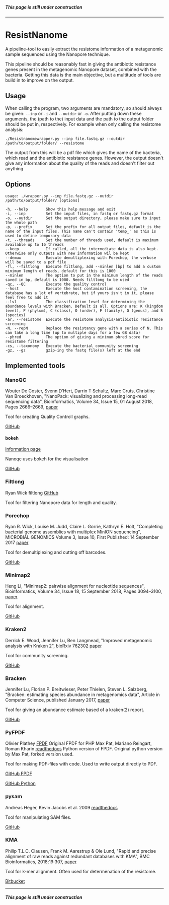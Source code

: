 ##### This page is still under construction
-------------------------------------------

# ResistNanome
A pipeline-tool to easily extract the resistome information of a metagenomic sample sequenced using the Nanopore technique.

This pipeline should be reasonably fast in giving the antibiotic resistance genes present in the metagenomic Nanopore dataset, combined with the bacteria. 
Getting this data is the main objective, but a multitude of tools are build in to improve on the output.

## Usage

When calling the program, two arguments are mandatory, so should always be given: `--inp` or `-i` and `--outdir` or `-o`. After putting down these arguments, the (path to the) input data and the path to the output folder should be put in, respectively. For example when only calling the resistome  analysis: 

`./Resistnanomewrapper.py --inp file.fastq.gz --outdir /path/to/output/folder/ --resistome`

The output from this will be a pdf file which gives the name of the bacteria, which read and the antibiotic resistance genes. However, the output doesn't give any information about the quality of the reads and doesn't filter out anything.

## Options

```
usage: ./wrapper.py --inp file.fastq.gz --outdir /path/to/output/folder/ [options]

-h, --help        Show this help message and exit
-i, --inp         Set the input files, in fastq or fastq.gz format
-o, --outdir      Set the output directory, please make sure to input the whole path
-p, --prefix      Set the prefix for all output files, default is the name of the input files. This name can't contain 'temp_' as this is used to define temporary data
-t, --threads     Set the number of threads used, default is maximum available up to 16 threads
--keep            If called, all the intermediate data is also kept. Otherwise only outputs with new information wil be kept
--demux           Execute demultiplexing with Porechop, the verbose will be saved to a pdf file
-fl, --filtlong   Execute filtlong, add --minlen [bp] to add a custom minimum length of reads, default for this is 1000
--minlen          The option to put in the minimum length of the reads saved in bp, default is 1000. Needs filtlong to be used
-qc, --QC         Execute the quality control
--host            Execute the host contamination screening, the database has a lot of vertebrate, but if yours isn't in it, please feel free to add it
--lvl             The classification level for determining the abundance levels with Bracken. Default is all. Options are: K (kingdom level), P (phylum), C (class), O (order), F (family), G (genus), and S (species)
-ar, --resistome  Execute the resistome analysis/antibiotic resistance screening
-N, --repN        Replace the resistancy gene with a series of N. This can take a long time (up to multiple days for a few GB data)
--phred           The option of giving a minimum phred score for resistome filtering
-cs, --taxonomy   Execute the bacterial community screening
-gz, --gz         gzip-ing the fastq file(s) left at the end
```

## Implemented tools

### NanoQC
Wouter De Coster, Svenn D’Hert, Darrin T Schultz, Marc Cruts, Christine Van Broeckhoven, "NanoPack: visualizing and processing long-read sequencing data", Bioinformatics, Volume 34, Issue 15, 01 August 2018, Pages 2666–2669, [paper](https://doi.org/10.1093/bioinformatics/bty149)

Tool for creating Quality Controll graphs.

[GitHub](https://github.com/wdecoster/nanoQC)

#### bokeh
[Information page](https://docs.bokeh.org/en/latest/index.html)

Nanoqc uses bokeh for the visualisation

[GitHub](https://github.com/bokeh/bokeh)

### Filtlong
Ryan Wick filtlong [GitHub](https://github.com/rrwick/Filtlong)

Tool for filtering Nanopore data for length and quality.

### Porechop
Ryan R. Wick, Louise M. Judd, Claire L. Gorrie, Kathryn E. Holt, "Completing bacterial genome assemblies with multiplex MinION sequencing", MICROBIAL GENOMICS Volume 3, Issue 10, First Published: 14 September 2017 [paper](https://www.microbiologyresearch.org/content/journal/mgen/10.1099/mgen.0.000132)

Tool for demultiplexing and cutting off barcodes.

[GitHub](https://github.com/rrwick/Porechop)

### Minimap2
Heng Li, "Minimap2: pairwise alignment for nucleotide sequences", Bioinformatics, Volume 34, Issue 18, 15 September 2018, Pages 3094–3100, [paper](https://doi.org/10.1093/bioinformatics/bty191)

Tool for alignment.

[GitHub](https://github.com/lh3/minimap2)

### Kraken2
Derrick E. Wood, Jennifer Lu, Ben Langmead, "Improved metagenomic analysis with Kraken 2", bioRxiv 762302 [paper](https://doi.org/10.1101/762302)
 
Tool for community screening.
 
[GitHub](https://github.com/DerrickWood/kraken2)
 
### Bracken
Jennifer Lu, Florian P. Breitwieser, Peter Thielen, Steven L. Salzberg, "Bracken: estimating species abundance in metagenomics data", Article in Computer Science, published January 2017, [paper](https://peerj.com/articles/cs-104/)

Tool for giving an abundance estimate based of a kraken(2) report.

[GitHub](https://github.com/jenniferlu717/Bracken)

### PyFPDF
Olivier Plathey [FPDF](http://www.fpdf.org/) Original FPDF for PHP
Max Pat, Mariano Reingart, Roman Kharin [readthedocs](https://pyfpdf.readthedocs.io/en/latest/) Python version of FPDF. Original python version by Max Pat, forked version used.

Tool for making PDF-files with code. Used to write output directly to PDF.

[GitHub FPDF](https://github.com/Setasign/FPDF)

[GitHub Python](https://github.com/reingart/pyfpdf)

### pysam
Andreas Heger, Kevin Jacobs et al. 2009 [readthedocs](https://pysam.readthedocs.io/en/latest/#)

Tool for manipulating SAM files.

[GitHub](https://github.com/pysam-developers/pysam)

### KMA
Philip T.L.C. Clausen, Frank M. Aarestrup & Ole Lund, "Rapid and precise alignment of raw reads against redundant databases with KMA", BMC Bioinformatics, 2018;19:307, [paper](https://bmcbioinformatics.biomedcentral.com/articles/10.1186/s12859-018-2336-6)

Tool for k-mer alignment. Often used for determenation of the resistome.

[Bitbucket](https://bitbucket.org/genomicepidemiology/kma/src/master/)

-------------------------------------------
##### This page is still under construction
